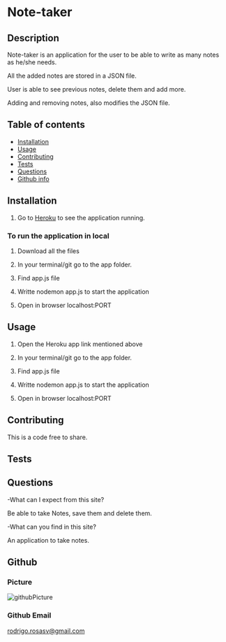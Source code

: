 # Note-taker  

## Description
Note-taker is an application for the user to be able to write as many notes as he/she needs.

All the added notes are stored in a JSON file.

User is able to see previous notes, delete them and add more.

Adding and removing notes, also modifies the JSON file.



## Table of contents
* [Installation](#installation)
* [Usage](#usage)
* [Contributing](#contributing)
* [Tests](#tests)
* [Questions](#questions)
* [Github info](#Github)

## Installation
1. Go to [Heroku](https://damp-meadow-97491.herokuapp.com/) to see the application running.

### To run the application in local
1. Download all the files

2. In your terminal/git go to the app folder.

3. Find app.js file

4. Writte nodemon app.js to start the application

5. Open in browser localhost:PORT



## Usage 
1. Open the Heroku app link mentioned above

2. In your terminal/git go to the app folder.

3. Find app.js file

4. Writte nodemon app.js to start the application

5. Open in browser localhost:PORT


## Contributing
This is a code free to share.




## Tests


## Questions
-What can I expect from this site?

Be able to take Notes, save them and delete them.

-What can you find in this site?

An application to take notes.


## Github
### Picture
![githubPicture](https://avatars3.githubusercontent.com/u/60230421?s=400&u=f6fff7b943fa1979272b8fd4a45928f9be5e2d26&v=4)

### Github Email
<rodrigo.rosasv@gmail.com>

